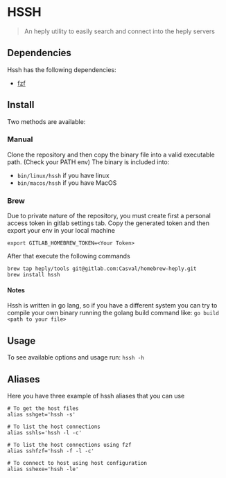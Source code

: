 # HSSH 
> An heply utility to easily search and connect into the heply servers

## Dependencies
Hssh has the following dependencies:
- [fzf](https://github.com/junegunn/fzf)

## Install

Two methods are available:

### Manual
Clone the repository and then copy the binary file into a valid executable path. (Check your PATH env)
The binary is included into:

- `bin/linux/hssh` if you have linux
- `bin/macos/hssh` if you have MacOS

### Brew
Due to private nature of the repository, you must create first a personal access token
in gitlab settings tab. Copy the generated token and then export your env in your local machine

`export GITLAB_HOMEBREW_TOKEN=<Your Token>`

After that execute the following commands

```
brew tap heply/tools git@gitlab.com:Casval/homebrew-heply.git
brew install hssh
```

#### Notes

Hssh is written in go lang, so if you have a different system you can try to compile your own binary running
the golang build command like:
`go build <path to your file>`



## Usage
To see available options and usage run:
`hssh -h`

## Aliases

Here you have three example of hssh aliases
that you can use

```
# To get the host files
alias sshget='hssh -s'

# To list the host connections
alias sshls='hssh -l -c'

# To list the host connections using fzf
alias sshfzf='hssh -f -l -c'

# To connect to host using host configuration
alias sshexe='hssh -le'
```


